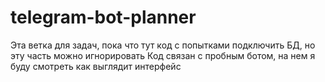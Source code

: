# telegram-bot-planner


Эта ветка для задач, пока что тут код с попытками подключить БД, но эту часть можно игнорировать
Код связан с пробным ботом, на нем я буду смотреть как выглядит интерфейс
